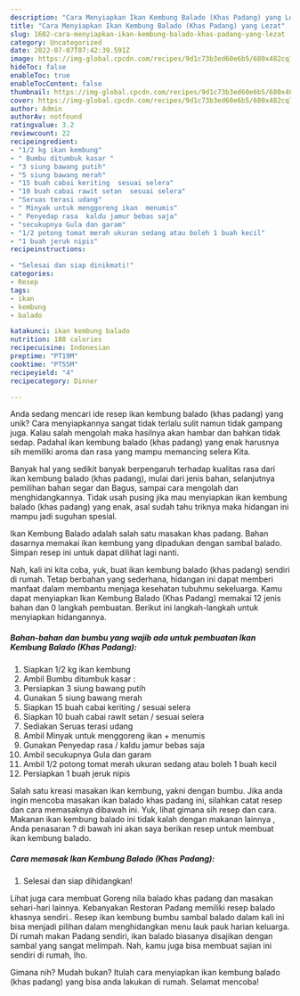 ```yaml
---
description: "Cara Menyiapkan Ikan Kembung Balado (Khas Padang) yang Lezat"
title: "Cara Menyiapkan Ikan Kembung Balado (Khas Padang) yang Lezat"
slug: 1602-cara-menyiapkan-ikan-kembung-balado-khas-padang-yang-lezat
category: Uncategorized
date: 2022-07-07T07:42:39.591Z
image: https://img-global.cpcdn.com/recipes/9d1c73b3ed60e6b5/680x482cq70/ikan-kembung-balado-khas-padang-foto-resep-utama.jpg
hideToc: false
enableToc: true
enableTocContent: false
thumbnail: https://img-global.cpcdn.com/recipes/9d1c73b3ed60e6b5/680x482cq70/ikan-kembung-balado-khas-padang-foto-resep-utama.jpg
cover: https://img-global.cpcdn.com/recipes/9d1c73b3ed60e6b5/680x482cq70/ikan-kembung-balado-khas-padang-foto-resep-utama.jpg
author: Admin
authorAv: notfound
ratingvalue: 3.2
reviewcount: 22
recipeingredient:
- "1/2 kg ikan kembung"
- " Bumbu ditumbuk kasar "
- "3 siung bawang putih"
- "5 siung bawang merah"
- "15 buah cabai keriting  sesuai selera"
- "10 buah cabai rawit setan  sesuai selera"
- "Seruas terasi udang"
- " Minyak untuk menggoreng ikan  menumis"
- " Penyedap rasa  kaldu jamur bebas saja"
- "secukupnya Gula dan garam"
- "1/2 potong tomat merah ukuran sedang atau boleh 1 buah kecil"
- "1 buah jeruk nipis"
recipeinstructions:

- "Selesai dan siap dinikmati!"
categories:
- Resep
tags:
- ikan
- kembung
- balado

katakunci: ikan kembung balado 
nutrition: 188 calories
recipecuisine: Indonesian
preptime: "PT19M"
cooktime: "PT55M"
recipeyield: "4"
recipecategory: Dinner

---
```





Anda sedang mencari ide resep ikan kembung balado (khas padang) yang unik? Cara menyiapkannya sangat tidak terlalu sulit namun tidak gampang juga. Kalau salah mengolah maka hasilnya akan hambar dan bahkan tidak sedap. Padahal ikan kembung balado (khas padang) yang enak harusnya sih memiliki aroma dan rasa yang mampu memancing selera Kita.





Banyak hal yang sedikit banyak berpengaruh terhadap kualitas rasa dari ikan kembung balado (khas padang), mulai dari jenis bahan, selanjutnya pemilihan bahan segar dan Bagus, sampai cara mengolah dan menghidangkannya. Tidak usah pusing jika mau menyiapkan ikan kembung balado (khas padang) yang enak,      asal sudah tahu triknya maka hidangan ini mampu jadi suguhan spesial.














Ikan Kembung Balado adalah salah satu masakan khas padang. Bahan dasarnya memakai ikan kembung yang dipadukan dengan sambal balado. Simpan resep ini untuk dapat dilihat lagi nanti.






Nah, kali ini kita coba, yuk, buat ikan kembung balado (khas padang) sendiri di rumah. Tetap berbahan yang sederhana, hidangan ini dapat memberi manfaat dalam membantu menjaga kesehatan tubuhmu sekeluarga. Kamu dapat menyiapkan Ikan Kembung Balado (Khas Padang) memakai 12 jenis bahan dan 0 langkah pembuatan. Berikut ini langkah-langkah untuk menyiapkan hidangannya.

<!--inarticleads1-->

##### Bahan-bahan dan bumbu yang wajib ada untuk pembuatan Ikan Kembung Balado (Khas Padang):

1. Siapkan 1/2 kg ikan kembung
1. Ambil  Bumbu ditumbuk kasar :
1. Persiapkan 3 siung bawang putih
1. Gunakan 5 siung bawang merah
1. Siapkan 15 buah cabai keriting / sesuai selera
1. Siapkan 10 buah cabai rawit setan / sesuai selera
1. Sediakan Seruas terasi udang
1. Ambil  Minyak untuk menggoreng ikan + menumis
1. Gunakan  Penyedap rasa / kaldu jamur bebas saja
1. Ambil secukupnya Gula dan garam
1. Ambil 1/2 potong tomat merah ukuran sedang atau boleh 1 buah kecil
1. Persiapkan 1 buah jeruk nipis


Salah satu kreasi masakan ikan kembung, yakni dengan bumbu. Jika anda ingin mencoba masakan ikan balado khas padang ini, silahkan catat resep dan cara memasaknya dibawah ini. Yuk, lihat gimana sih resep dan cara. Makanan ikan kembung balado ini tidak kalah dengan makanan lainnya , Anda penasaran ? di bawah ini akan saya berikan resep untuk membuat ikan kembung balado. 

<!--inarticleads2-->

##### Cara memasak Ikan Kembung Balado (Khas Padang):


1. Selesai dan siap dihidangkan!

Lihat juga cara membuat Goreng nila balado khas padang dan masakan sehari-hari lainnya. Kebanyakan Restoran Padang memiliki resep balado khasnya sendiri.. Resep ikan kembung bumbu sambal balado dalam kali ini bisa menjadi pilihan dalam menghidangkan menu lauk pauk harian keluarga. Di rumah makan Padang sendiri, ikan balado biasanya disajikan dengan sambal yang sangat melimpah. Nah, kamu juga bisa membuat sajian ini sendiri di rumah, lho. 

Gimana nih? Mudah bukan? Itulah cara menyiapkan ikan kembung balado (khas padang) yang bisa anda lakukan di rumah. Selamat mencoba!
